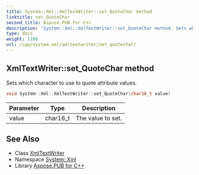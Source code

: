 ```yaml
---
title: System::Xml::XmlTextWriter::set_QuoteChar method
linktitle: set_QuoteChar
second_title: Aspose.PUB for C++
description: 'System::Xml::XmlTextWriter::set_QuoteChar method. Sets which character to use to quote attribute values in C++.'
type: docs
weight: 1100
url: /cpp/system.xml/xmltextwriter/set_quotechar/
---
```

## XmlTextWriter::set_QuoteChar method


Sets which character to use to quote attribute values.

```cpp
void System::Xml::XmlTextWriter::set_QuoteChar(char16_t value)
```


| Parameter | Type | Description |
| --- | --- | --- |
| value | char16_t | The value to set. |

## See Also

* Class [XmlTextWriter](../)
* Namespace [System::Xml](../../)
* Library [Aspose.PUB for C++](../../../)
